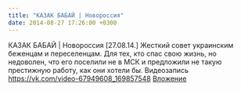 ```yaml
---
title: "КАЗАК БАБАЙ | Новороссия"
date: 2014-08-27 17:26:00 +0300
---
```


КАЗАК БАБАЙ | Новороссия
[27.08.14.] Жесткий совет украинским беженцам и переселенцам.
Для тех, кто спас свою жизнь, но недоволен, что его поселили не в МСК и предложили не такую престижную работу, как они хотели бы.
Видеозапись
<a class="vk-attach" href="https://vk.com/video-67949608_169857548">https://vk.com/video-67949608_169857548</a>
<a class="vk-attach" href="https://vk.com/video-67949608_169857548">Вложение</a>
